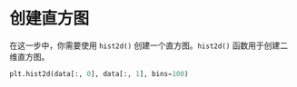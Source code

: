 # 创建直方图

在这一步中，你需要使用 `hist2d()` 创建一个直方图。`hist2d()` 函数用于创建二维直方图。

```python
plt.hist2d(data[:, 0], data[:, 1], bins=100)
```
